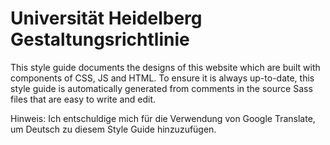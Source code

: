 # Universität Heidelberg Gestaltungsrichtlinie

This style guide documents the designs of this website which are built with components of CSS, JS and HTML. To ensure it is always up-to-date, this style guide is automatically generated from comments in the source Sass files that are easy to write and edit.

Hinweis: Ich entschuldige mich für die Verwendung von Google Translate, um Deutsch zu diesem Style Guide hinzuzufügen.
